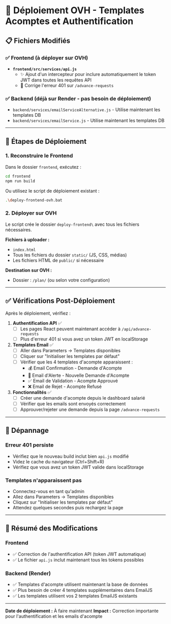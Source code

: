 # 🚀 Déploiement OVH - Templates Acomptes et Authentification

## 📋 Fichiers Modifiés

### ✅ Frontend (à déployer sur OVH)
- **`frontend/src/services/api.js`** 
  - ✨ Ajout d'un intercepteur pour inclure automatiquement le token JWT dans toutes les requêtes API
  - 🔧 Corrige l'erreur 401 sur `/advance-requests`

### ✅ Backend (déjà sur Render - pas besoin de déploiement)
- `backend/services/emailServiceAlternative.js` - Utilise maintenant les templates DB
- `backend/services/emailService.js` - Utilise maintenant les templates DB

---

## 🔧 Étapes de Déploiement

### 1. **Reconstruire le Frontend**

Dans le dossier `frontend`, exécutez :

```bash
cd frontend
npm run build
```

Ou utilisez le script de déploiement existant :

```bash
.\deploy-frontend-ovh.bat
```

### 2. **Déployer sur OVH**

Le script crée le dossier `deploy-frontend\` avec tous les fichiers nécessaires.

**Fichiers à uploader :**
- `index.html`
- Tous les fichiers du dossier `static/` (JS, CSS, médias)
- Les fichiers HTML de `public/` si nécessaire

**Destination sur OVH :**
- Dossier : `/plan/` (ou selon votre configuration)

---

## ✅ Vérifications Post-Déploiement

Après le déploiement, vérifiez :

1. **Authentification API** ✅
   - [ ] Les pages React peuvent maintenant accéder à `/api/advance-requests`
   - [ ] Plus d'erreur 401 si vous avez un token JWT en localStorage

2. **Templates Email** ✅
   - [ ] Aller dans Parameters → Templates disponibles
   - [ ] Cliquer sur "Initialiser les templates par défaut"
   - [ ] Vérifier que les 4 templates d'acompte apparaissent :
     - 💰 Email Confirmation - Demande d'Acompte
     - 🔔 Email d'Alerte - Nouvelle Demande d'Acompte
     - ✅ Email de Validation - Acompte Approuvé
     - ❌ Email de Rejet - Acompte Refusé

3. **Fonctionnalités** ✅
   - [ ] Créer une demande d'acompte depuis le dashboard salarié
   - [ ] Vérifier que les emails sont envoyés correctement
   - [ ] Approuver/rejeter une demande depuis la page `/advance-requests`

---

## 🐛 Dépannage

### Erreur 401 persiste
- Vérifiez que le nouveau build inclut bien `api.js` modifié
- Videz le cache du navigateur (Ctrl+Shift+R)
- Vérifiez que vous avez un token JWT valide dans localStorage

### Templates n'apparaissent pas
- Connectez-vous en tant qu'admin
- Allez dans Parameters → Templates disponibles
- Cliquez sur "Initialiser les templates par défaut"
- Attendez quelques secondes puis rechargez la page

---

## 📝 Résumé des Modifications

### Frontend
- ✅ Correction de l'authentification API (token JWT automatique)
- ✅ Le fichier `api.js` inclut maintenant tous les tokens possibles

### Backend (Render)
- ✅ Templates d'acompte utilisent maintenant la base de données
- ✅ Plus besoin de créer 4 templates supplémentaires dans EmailJS
- ✅ Les templates utilisent vos 2 templates EmailJS existants

---

**Date de déploiement :** À faire maintenant
**Impact :** Correction importante pour l'authentification et les emails d'acompte


